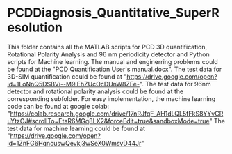 # PCDDiagnosis_Quantitative_SuperResolution
This folder contains all the MATLAB scripts for PCD 3D quantification, Rotational Polarity Analysis and 96 nm periodicity detector and Python scripts for Machine learning.
The manual and enginerring problems could be found at the "PCD Quantification User's manual.docx".
The test data for 3D-SIM quantification could be found at "https://drive.google.com/open?id=1LoNnQ5DSBVi--M9IEhZUcOcDUnW8ZFe-".
The test data for 96nm detector and rotational polarity analysis could be found at the corresponding subfolder. For easy implementation, the machine learning code can be found at google colab: "https://colab.research.google.com/drive/17nRJfqF_AH1dLQL5fFkS8YYvCRuYtzOJ#scrollTo=EtaR6MGq8LX2&forceEdit=true&sandboxMode=true"
The test data for machine learning could be found at "https://drive.google.com/open?id=1ZnFG6HqncuswQevkj3wSeX0WmsvD44Jr"
